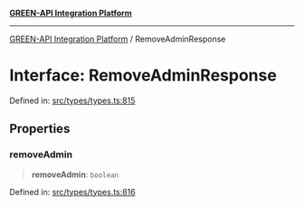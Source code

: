 [**GREEN-API Integration Platform**](../README.md)

***

[GREEN-API Integration Platform](../globals.md) / RemoveAdminResponse

# Interface: RemoveAdminResponse

Defined in: [src/types/types.ts:815](https://github.com/green-api/greenapi-integration/blob/1e2009040b9fbee0c78f6935b3e8b1d1b6550313/src/types/types.ts#L815)

## Properties

### removeAdmin

> **removeAdmin**: `boolean`

Defined in: [src/types/types.ts:816](https://github.com/green-api/greenapi-integration/blob/1e2009040b9fbee0c78f6935b3e8b1d1b6550313/src/types/types.ts#L816)
